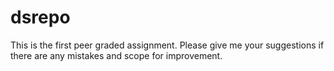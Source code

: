 # dsrepo
This is the first peer graded assignment.
Please give me your suggestions if there are any mistakes and scope for improvement.
